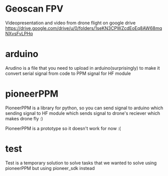 # Geoscan FPV

  Videopresentation and video from drone flight on google drive
  https://drive.google.com/drive/u/0/folders/1seKN3CPWZcdEoEq8AW68mqNXvsFvLPHq

# arduino
  
  Arudino is a file that you need to upload in arduino(surprisingly) to make it convert serial signal from code to PPM signal for HF module

# pioneerPPM
  
  PioneerPPM is a library for python, so you can send signal to arduino which sending signal to HF module which sends signal to drone's reciever which makes drone fly :)
  
  PioneerPPM is a prototype so it doesn't work for now :(

# test
  
  Test is a temporary solution to solve tasks that we wanted to solve using pioneerPPM but using pioneer_sdk instead
  
  
